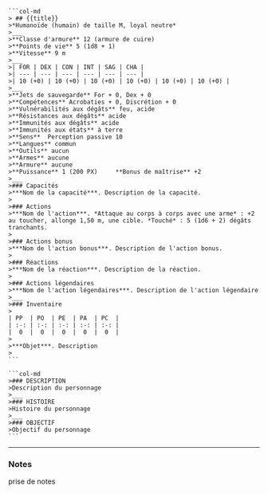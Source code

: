 ````col
```col-md
> ## {{title}}
>*Humanoïde (humain) de taille M, loyal neutre*
>___
>**Classe d'armure** 12 (armure de cuire)  
>**Points de vie** 5 (1d8 + 1)  
>**Vitesse** 9 m  
>___
>| FOR | DEX | CON | INT | SAG | CHA |
>| --- | --- | --- | --- | --- | --- |
>| 10 (+0) | 10 (+0) | 10 (+0) | 10 (+0) | 10 (+0) | 10 (+0) |
>___
>**Jets de sauvegarde** For + 0, Dex + 0  
>**Compétences** Acrobaties + 0, Discrétion + 0  
>**Vulnérabilités aux dégâts** feu, acide  
>**Résistances aux dégâts** acide  
>**Immunités aux dégâts** acide  
>**Immunités aux états** à terre  
>**Sens**  Perception passive 10  
>**Langues** commun  
>**Outils** aucun
>**Armes** aucune
>**Armure** aucune
>**Puissance** 1 (200 PX)     **Bonus de maîtrise** +2  
>___
>### Capacités
>***Nom de la capacité***. Description de la capacité.  
>
>### Actions
>***Nom de l'action***. *Attaque au corps à corps avec une arme* : +2 au toucher, allonge 1,50 m, une cible. *Touché* : 5 (1d6 + 2) dégâts tranchants.  
>
>### Actions bonus
>***Nom de l'action bonus***. Description de l'action bonus.  
>
>### Réactions
>***Nom de la réaction***. Description de la réaction.  
>
>### Actions légendaires
>***Nom de l'action légendaires***. Description de l'action légendaire  
>___
>### Inventaire
>
| PP  | PO  | PE  | PA  | PC  |
| :-: | :-: | :-: | :-: | :-: |
|  0  |  0  |  0  |  0  |  0  |
>
>***Objet***. Description
>
```

```col-md
>### DESCRIPTION
>Description du personnage
>___
>### HISTOIRE
>Histoire du personnage
>___
>### OBJECTIF
>Objectif du personnage
```
````
___
### Notes
prise de notes